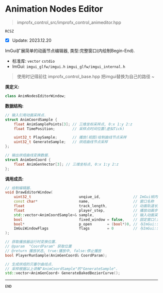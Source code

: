 # Animation Nodes Editor

> improfx_control_src/improfx_control_animeditor.hpp

```RCSZ```
- [x] Update: 2023.12.20

ImGui扩展简单的动画节点编辑器, 类型:完整窗口(内绘制Begin-End).

- 标准库: ```vector``` ```cstdio```
- ImGui: ```imgui_glfw/imgui.h``` ```imgui_glfw/imgui_internal.h```
> 使用时记得前往 improfx_control_base.hpp 把imgui替换为自己的路径 ~

__类定义:__
```cpp
class AnimNodesEditorWindow;
```

__数据结构:__
```cpp
// 输入引用动画采样点.
struct AnimCoordSample {
	float AnimSamplePoints[3]; // 三维坐标采样点, 0:x 1:y 2:z
	float TimePosition;        // 采样点时间位置(虚拟Tick)

	uint32_t PlaySample;       // 播放(视图)绘制曲线节点采样
	uint32_t GenerateSample;   // 烘焙曲线节点采样
};

// 输出烘焙曲线变换数据.
struct AnimGenCoord {
	float AnimGenVector[3]; // 三维坐标点, 0:x 1:y 2:z
};

```

__调用成员:__
```cpp
// 绘制编辑器.
void DrawEditorWindow(
	uint32_t                      unqiue_id,               // ImGui帧内唯一ID
	const char*                   name,                    // 窗口名称
	float                         track_length,            // 动画轨道长度
	float                         player_step,             // 播放动画步长(每帧)
	std::vector<AnimCoordSample>& sample,                  // 输入动画采样点
	bool                          fixed_window = false,    // 固定窗口(大小&位置)
	bool*                         p_open       = (bool*)0, // 与ImGui::Begin的"p_open"参数相同
	ImGuiWindowFlags              flags        = 0         // 与ImGui::Begin的"flags"参数相同
);

// 获取播放器运行时变换位置.
// @param  "CoordParam" 获取位置
// @return 播放状态, true:播放中, false:停止播放
bool PlayerRunSample(AnimGenCoord& CoordParam);

// 生成烘焙的贝塞尔曲线点.
// 采样根据以上讲解"AnimCoordSample"的"GenerateSample".
std::vector<AnimGenCoord> GenerateBakedBezierCurve();
```

---

```END```